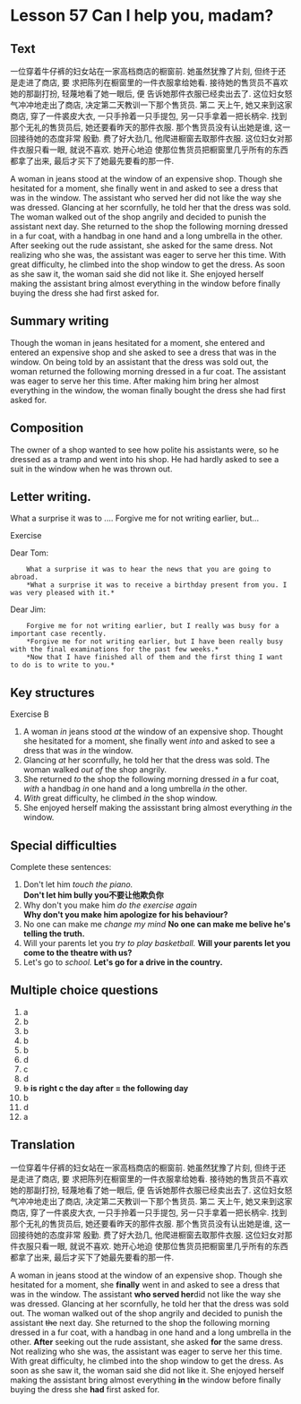 # Lesson 57 Can I help you, madam?

## Text

一位穿着牛仔裤的妇女站在一家高档商店的橱窗前. 她虽然犹豫了片刻, 但终于还是走进了商店, 要
求把陈列在橱窗里的一件衣服拿给她看. 接待她的售货员不喜欢她的那副打扮, 轻蔑地看了她一眼后, 便
告诉她那件衣服已经卖出去了. 这位妇女怒气冲冲地走出了商店, 决定第二天教训一下那个售货员. 第二
天上午, 她又来到这家商店, 穿了一件裘皮大衣, 一只手拎着一只手提包, 另一只手拿着一把长柄伞. 找到
那个无礼的售货员后, 她还要看昨天的那件衣服. 那个售货员没有认出她是谁, 这一回接待她的态度非常
殷勤. 费了好大劲几, 他爬进橱窗去取那件衣服. 这位妇女对那件衣服只看一眼, 就说不喜欢. 她开心地迫
使那位售货员把橱窗里几乎所有的东西都拿了出来, 最后才买下了她最先要看的那一件.

A woman in jeans stood at the window of an expensive shop. Though she hesitated for a moment, she finally went in and asked to see a dress that was in the window. The assistant who served her did not like the way she was dressed. Glancing at her scornfully, he told her that the dress was sold. The woman walked out of the shop angrily and decided to punish the assistant next day. She returned to the shop the following morning dressed in a fur coat, with a handbag in one hand and a long umbrella in the other. After seeking out the rude assistant, she asked for the same dress. Not realizing who she was, the assistant was eager to serve her this time. With great difficulty, he climbed into the shop window to get the dress. As soon as she saw it, the woman said she did not like it. She enjoyed herself making the assistant bring almost everything in the window before finally buying the dress she had first asked for.

## Summary writing

Though the woman in jeans hesitated for a moment, she entered and entered an expensive shop and she asked to see a dress that was in the window.
On being told by an assistant that the dress was sold out, the  woman returned the following morning dressed in a fur coat.
The assistant was eager to serve her this time.
After making him bring her almost everything in the window, the woman finally bought the dress she had first asked for.

## Composition

The owner of a shop wanted to see how polite his assistants were, so he dressed as a tramp  and went into his shop.
He had hardly asked to see a suit in the window when he was thrown out.

## Letter writing.

What a surprise it was to ....
Forgive me for not writing earlier, but...

Exercise 

Dear Tom:

        What a surprise it was to hear the news that you are going to abroad.
        *What a surprise it was to receive a birthday present from you. I was very pleased with it.*

Dear Jim:

        Forgive me for not writing earlier, but I really was busy for a important case recently.
        *Forgive me for not writing earlier, but I have been really busy with the final examinations for the past few weeks.*
        *Now that I have finished all of them and the first thing I want to do is to write to you.*

## Key structures

Exercise B

1. A woman *in* jeans stood *at* the window of an expensive shop. Thought she hesitated for a moment, she finally went *into* and asked to see a dress that was *in* the window.
2. Glancing *at* her scornfully, he told her that the dress was sold. The woman walked *out of* the shop angrily.
3. She returned *to* the shop the following morning dressed *in* a fur coat, *with* a handbag *in* one hand and a long umbrella *in* the other.
4. *With* great difficulty, he climbed *in* the shop window.
5. She enjoyed herself making the assisstant bring almost everything *in* the window.

## Special difficulties

Complete these sentences:

1. Don't let him *touch the piano.*  
    **Don't let him bully you不要让他欺负你**
2. Why don't you make him *do the exercise again*  
    **Why don't you make him apologize for his behaviour?**
3. No one can make me *change my mind*
    **No one can make me belive he's telling the truth.**
4. Will your parents let you *try to play basketball.*
    **Will your parents let you come to the theatre with us?**
5. Let's go to *school.*
    **Let's go for a drive in the country.**

## Multiple choice questions

1. a
2. b
3. b
4. b
5. b
6. d
7. c
8. d
9. ~~b~~ **is right c  the day after =  the following day**
10. b
11. d
12. a

## Translation

一位穿着牛仔裤的妇女站在一家高档商店的橱窗前. 她虽然犹豫了片刻, 但终于还是走进了商店, 要
求把陈列在橱窗里的一件衣服拿给她看. 接待她的售货员不喜欢她的那副打扮, 轻蔑地看了她一眼后, 便
告诉她那件衣服已经卖出去了. 这位妇女怒气冲冲地走出了商店, 决定第二天教训一下那个售货员. 第二
天上午, 她又来到这家商店, 穿了一件裘皮大衣, 一只手拎着一只手提包, 另一只手拿着一把长柄伞. 找到
那个无礼的售货员后, 她还要看昨天的那件衣服. 那个售货员没有认出她是谁, 这一回接待她的态度非常
殷勤. 费了好大劲几, 他爬进橱窗去取那件衣服. 这位妇女对那件衣服只看一眼, 就说不喜欢. 她开心地迫
使那位售货员把橱窗里几乎所有的东西都拿了出来, 最后才买下了她最先要看的那一件.

A woman in jeans stood at the window of an expensive shop.
Though she hesitated for a moment, she **finally** went in and asked to see a dress that  was in the window.
The assistant **who served her**did not like the way she was dressed.
Glancing at her scornfully, he told her that the dress was sold out.
The woman walked out of the shop angrily and decided to punish the assistant ~~the~~ next day.
She returned to the shop the following morning dressed in a fur coat, with a handbag in one hand and a long umbrella in the other.
**After** seeking out the rude assistant, she asked **for** the same dress.
Not realizing who she was, the assistant was eager to serve her this time.
With great difficulty, he climbed  into the shop window to get the dress.
As soon as she saw it, the woman said she did not like it.
She enjoyed herself making the assistant bring almost everything **in** the window before finally buying the dress she **had** first asked for.

